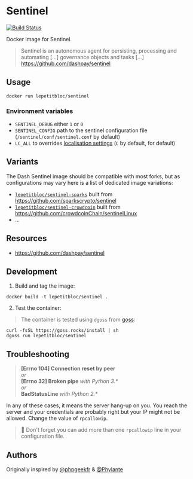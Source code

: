 # Sentinel

[![Build Status][travis-svg]][travis-url]

Docker image for Sentinel.

> Sentinel is an autonomous agent for persisting, processing and automating [...] governance objects and tasks [...]
> https://github.com/dashpay/sentinel

## Usage
```
docker run lepetitbloc/sentinel
```

### Environment variables
* `SENTINEL_DEBUG` either `1` or `0`
* `SENTINEL_CONFIG` path to the sentinel configuration file (`/sentinel/conf/sentinel.conf` by default)
* `LC_ALL` to overrides [localisation settings](https://www.gnu.org/software/gettext/manual/html_node/Locale-Environment-Variables.html#Locale-Environment-Variables) (`C` by default, for default)

## Variants
The Dash Sentinel image should be compatible with most forks, but as configurations may vary here is a list of dedicated image variations:
* [`lepetitbloc/sentinel-sparks`](https://hub.docker.com/r/lepetitbloc/sentinel-sparks/) built from https://github.com/sparkscrypto/sentinel
* [`lepetitbloc/sentinel-crowdcoin`](https://hub.docker.com/r/lepetitbloc/sentinel-crowdcoin/) built from https://github.com/crowdcoinChain/sentinelLinux
* ...

## Resources
* https://github.com/dashpay/sentinel

## Development
1. Build and tag the image:
```
docker build -t lepetitbloc/sentinel .
```

2. Test the container:
> The container is tested using `dgoss` from [goss](https://github.com/aelsabbahy/goss):
```
curl -fsSL https://goss.rocks/install | sh
dgoss run lepetitbloc/sentinel
```

## Troubleshooting
>**\[Errno 104] Connection reset by peer**  \
> *or*  \
>**\[Errno 32] Broken pipe** *with Python 3.\**  \
> *or*  \
>**BadStatusLine** *with Python 2.\**

In any of these cases, it means the server hang-up on you. You reach the server and your credentials are probably right but your IP might not be allowed.
Change the value of `rpcallowip`.
> :pushpin: Don't forget you can add more than one `rpcallowip` line in your configuration file.

## Authors
Originally inspired by [@phpgeekfr](https://github.com/phpgeekfr) & [@Phylante](https://github.com/Phylante)

[travis-svg]: https://travis-ci.org/LePetitBloc/sentinel.svg?branch=master
[travis-url]: https://travis-ci.org/LePetitBloc/sentinel
